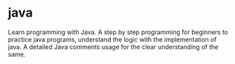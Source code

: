 # java
Learn programming with Java. 
A step by step programming for beginners to practice java programs, understand the logic with the implementation of java.
A detailed Java comments usage for the clear understanding of the same.
